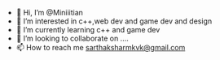 - 👋 Hi, I’m @Miniiitian
- 👀 I’m interested in c++,web dev and game dev and design
- 🌱 I’m currently learning c++ and game dev
- 💞️ I’m looking to collaborate on ....
- 📫 How to reach me sarthaksharmkvk@gmail.com

<!---
Miniiitian/Miniiitian is a ✨ special ✨ repository because its `README.md` (this file) appears on your GitHub profile.
You can click the Preview link to take a look at your changes.
--->
